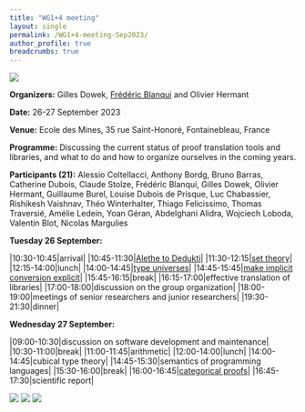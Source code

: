 ```yaml
---
title: "WG1+4 meeting"
layout: single
permalink: /WG1+4-meeting-Sep2023/
author_profile: true
breadcrumbs: true
---
```


<img src="/_pages/WG1/Sep2023/IMG_20230927_130736.jpg"/>

**Organizers:** Gilles Dowek, [Frédéric Blanqui](https://blanqui.gitlabpages.inria.fr/) and Olivier Hermant

**Date:** 26-27 September 2023

**Venue:** Ecole des Mines, 35 rue Saint-Honoré, Fontainebleau, France

**Programme:** Discussing the current status of proof translation tools and libraries, and what to do and how to organize ourselves in the coming years.

**Participants (21):** Alessio Coltellacci, Anthony Bordg, Bruno Barras, Catherine Dubois, Claude Stolze, Frédéric Blanqui, Gilles Dowek, Olivier Hermant, Guillaume Burel, Louise Dubois de Prisque, Luc Chabassier, Rishikesh Vaishnav, Théo Winterhalter, Thiago Felicissimo, Thomas Traversié, Amélie Ledein, Yoan Géran, Abdelghani Alidra, Wojciech Loboda, Valentin Blot, Nicolas Margulies

**Tuesday 26 September:**

|10:30-10:45|arrival|
|10:45-11:30|[Alethe to Dedukti](alethe.pdf)|
|11:30-12:15|[set theory](set_theory.pdf)|
|12:15-14:00|lunch|
|14:00-14:45|[type universes](universes.pdf)|
|14:45-15:45|[make implicit conversion explicit](transport.pdf)|
|15:45-16:15|break|
|16:15-17:00|effective translation of libraries|
|17:00-18:00|discussion on the group organization|
|18:00-19:00|meetings of senior researchers and junior researchers|
|19:30-21:30|dinner|

**Wednesday 27 September:**

|09:00-10:30|discussion on software development and maintenance|
|10:30-11:00|break|
|11:00-11:45|arithmetic|
|12:00-14:00|lunch|
|14:00-14:45|cubical type theory|
|14:45-15:30|semantics of programming languages|
|15:30-16:00|break|
|16:00-16:45|[categorical proofs](category_theory.pdf)|
|16:45-17:30|scientific report|

<img src="/_pages/WG1/Sep2023/IMG_20230927_151848.jpg"/>
<img src="/_pages/WG1/Sep2023/IMG_20230927_151732.jpg"/>
<img src="/_pages/WG1/Sep2023/IMG_20230927_132755.jpg"/>
